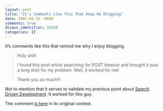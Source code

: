 ```yaml
---
layout: post
title: "It's Comments Like This That Keep Me Blogging"
date: 2007-03-16 -0800
comments: true
disqus_identifier: 18249
categories: []
---
```

It’s comments like this that remind me why I enjoy blogging.

> Holy shit!
>
> I found this post whilst searching for POST timeout and thought it was
> a long shot for my problem. Well, it worked for me!
>
> Thank you so much!!!

Not to mention that it serves to validate my previous point about
[Search Driven
Development](http://haacked.com/archive/2007/03/16/increase-productivity-with-search-driven-development.aspx "Search Driven Development").
It worked for this guy.

The comment [is
here](http://haacked.com/archive/2004/05/15/http-web-request-expect-100-continue.aspx#37166 "Comment")
in its original context.

